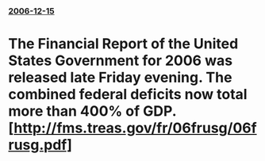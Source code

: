 ### [2006-12-15](/news/2006/12/15/index.md)

#  The Financial Report of the United States Government for 2006  was released late Friday evening. The combined federal deficits now total more than 400% of GDP. [http://fms.treas.gov/fr/06frusg/06frusg.pdf]



